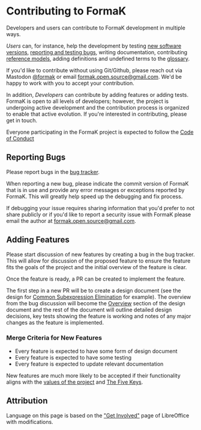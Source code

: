 # Contributing to FormaK

Developers and users can contribute to FormaK development in multiple ways.

*Users* can, for instance, help the development by testing [new software
versions](https://github.com/buckbaskin/formak/tree/main), [reporting and
testing bugs](https://github.com/buckbaskin/formak/issues), writing
documentation, contributing [reference
models](https://github.com/buckbaskin/formak/blob/main/py/formak/reference_models/strapdown_imu.py),
adding definitions and undefined terms to the
[glossary](https://github.com/buckbaskin/formak/blob/main/docs/mathematical-glossary.md).

If you'd like to contribute without using Git/Github, please reach out via
Mastodon [@formak](https://fosstodon.org/@formak) or email
[formak.open.source@gmail.com](mailto:formak.open.source@gmail.com). We'd be
happy to work with you to accept your contribution.

In addition, *Developers* can contribute by adding features or adding tests.
FormaK is open to all levels of developers; however, the project is undergoing
active development and the contribution process is organized to enable that
active evolution. If you're interested in contributing, please get in touch.

Everyone participating in the FormaK project is expected to follow the [Code of
Conduct](./CODE_OF_CONDUCT.md)

## Reporting Bugs

Please report bugs in the [bug
tracker](https://github.com/buckbaskin/formak/issues).

When reporting a new bug, please indicate the commit version of FormaK that is
in use and provide any error messages or exceptions reported by FormaK. This
will greatly help speed up the debugging and fix process.

If debugging your issue requires sharing information that you'd prefer to not
share publicly or if you'd like to report a security issue with FormaK please
email the author at
[formak.open.source@gmail.com](mailto:formak.open.source@gmail.com).

## Adding Features

Please start discussion of new features by creating a bug in the bug tracker.
This will allow for discussion of the proposed feature to ensure the feature
fits the goals of the project and the initial overview of the feature is clear.

Once the feature is ready, a PR can be created to implement the feature.

The first step in a new PR will be to create a design document (see the design
for [Common Subexpression
Elimination](https://github.com/buckbaskin/formak/blob/main/docs/designs/cse.md)
for example). The overview from the bug discussion will become the
[Overview](https://github.com/buckbaskin/formak/blob/main/docs/designs/cse.md#overview)
section of the design document and the rest of the document will outline
detailed design decisions, key tests showing the feature is working and notes
of any major changes as the feature is implemented.

### Merge Criteria for New Features

- Every feature is expected to have some form of design document
- Every feature is expected to have some testing
- Every feature is expected to update relevant documentation

New features are much more likely to be accepted if their functionality aligns
with the [values of the
project](https://github.com/buckbaskin/formak/blob/main/docs/designs/formak_v0.md)
and [The Five
Keys](https://github.com/buckbaskin/formak/blob/main/docs/designs/formak_v0.md#the-five-keys).






## Attribution

Language on this page is based on the ["Get
Involved"](https://wiki.documentfoundation.org/Development/GetInvolved) page of
LibreOffice with modifications.
